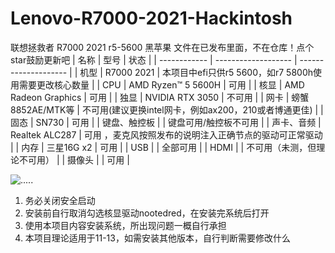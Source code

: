 # Lenovo-R7000-2021-Hackintosh
联想拯救者 R7000 2021 r5-5600 黑苹果
文件在已发布里面，不在仓库！点个star鼓励更新吧
| 名称         | 型号                | 状态                 |
| ------------ | ------------------- | -------------------- |
| 机型         | R7000 2021 |    本项目中efi只供r5 5600，如r7 5800h使用需要更改核心数量                  |
| CPU          | AMD Ryzen™ 5 5600H  | 可用                 |
| 核显         | AMD Radeon Graphics | 可用                 |
| 独显         | NVIDIA RTX 3050 | 不可用                 |
| 网卡         | 螃蟹8852AE/MTK等              | 不可用(建议更换intel网卡，例如ax200，210或者博通更佳) |
| 固态         | SN730 | 可用                 |
| 键盘、触控板 |                     | 键盘可用/触控板不可用                 |
| 声卡、音频   | Realtek ALC287      | 可用 ，麦克风按照发布的说明注入正确节点的驱动可正常驱动                |
| 内存         | 三星16G x2          | 可用                 |
| USB          |                     | 全部可用 |
| HDMI          |                     | 不可用（未测，但理论不可用） |
| 摄像头    |                     | 可用 |

 ![.....](https://img.shields.io/github/downloads/qine233/Lenovo-R7000-2021-Hackintosh/total.svg?style=flat-square)
1. 务必关闭安全启动
2. 安装前自行取消勾选核显驱动nootedred，在安装完系统后打开
3. 使用本项目内容安装系统，所出现问题一概自行承担
4. 本项目理论适用于11-13，如需安装其他版本，自行判断需要修改什么
